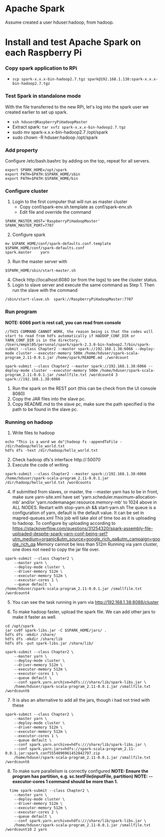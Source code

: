 # Apache Spark

Assume created a user hduser:hadoop, from hadoop.

# Install and test Apache Spark on each Raspberry Pi

### Copy spark application to RPi
* `scp spark-x.x.x-bin-hadoop2.7.tgz spark@192.168.1.138:spark-x.x.x-bin-hadoop2.7.tgz`

### Test Spark in standalone mode
With the file transferred to the new RPi, let's log into the spark user we created earlier to set up spark.
   * `ssh hduser@RaspberryPiHadoopMaster`
   * Extract spark: `tar xvfz spark-x.x.x-bin-hadoop2.7.tgz`
   * sudo mv spark-x.x.x-bin-hadoop2.7 /opt/spark
   * sudo chown -R hduser:hadoop /opt/spark

### Add property
Configure /etc/bash.bashrc by adding on the top, repeat for all servers.
```
export SPARK_HOME=/opt/spark
export PATH=$PATH:$SPARK_HOME/sbin
export PATH=$PATH:$SPARK_HOME/bin
```

### Configure cluster
1. Login to the first computer that will run as master cluster
   * Copy conf/spark-env.sh.template as conf/spark-env.sh
   * Edit file and override the command
```
SPARK_MASTER_HOST='RaspberryPiHadoopMaster'
SPARK_MASTER_PORT=7707
```
2. Configure spark
```
mv $SPARK_HOME/conf/spark-defaults.conf.template $SPARK_HOME/conf/spark-defaults.conf
spark.master    yarn
```
3. Run the master server with
```
$SPARK_HOME/sbin/start-master.sh
```
4. Check http://localhost:8080 (or from the logs) to see the cluster status.
5. Login to slave server and execute the same command as Step 1. Then run the slave with the command
```
/sbin/start-slave.sh  spark://RaspberryPiHadoopMaster:7707
```

### Run program
**NOTE: 6066 port is rest call, you can read from console**
```
//THIS COMMAND CANNOT WORK, the reason being is that the codes will start to read from hdfs automatically if HADOOP_CONF_DIR or YARN_CONF_DIR is in the directory.
/Users/mmpkl05/personal/spark/spark-2.3.0-bin-hadoop2.7/bin/spark-submit --class Chapter2 --master spark://192.168.1.38:6066 --deploy-mode cluster --executor-memory 500m /home/hduser/spark-scala-program_2.11-0.0.1.jar /home/spark/README.md ./wordcount

spark-submit --class Chapter2 --master spark://192.168.1.38:6066 --deploy-mode cluster --executor-memory 500m /home/hduser/spark-scala-program_2.11-0.0.1.jar /smallfile.txt /wordcount4 3 spark://192.168.1.38:6066
```
1. Run the spark on the REST port (this can be check from the UI console 8080)
2. Copy the JAR files into the slave pc.
3. Copy README.md to the slave pc, make sure the path specified is the path to be found in the slave pc.

### Running on hadoop
1. Write files to hadoop
```
echo "This is a word we do"|hadoop fs -appendToFile - /dir/hadoop/hello_world.txt
hdfs dfs -text /dir/hadoop/hello_world.txt
```
2. Check hadoop dfs's interface http://<ip>:50070
3. Execute the code of writing
```
spark-submit --class Chapter2 --master spark://192.168.1.38:6066 /home/hduser/spark-scala-program_2.11-0.0.1.jar /dir/hadoop/hello_world.txt /wordcounts
```
4. If submitted from slaves, or master, the --master yarn has to be in front, make sure yarn-site.xml have set
'yarn.scheduler.maximum-allocation-mb' and/or 'yarn.nodemanager.resource.memory-mb' to 1024 above in ALL NODES.
Restart with stop-yarn.sh && start-yarn.sh
The queue is a configuration of yarn, default is the default value. It can be set in mapred-queues.xml
This job will take alot of time too as it is uploading to hadoop. To configure by uploading according to https://stackoverflow.com/questions/31254320/spark-assembly-file-uploaded-despite-spark-yarn-conf-being-set?utm_medium=organic&utm_source=google_rich_qa&utm_campaign=google_rich_qa
Memory cannot be less than 512m
Running via yarn cluster, one does not need to copy the jar file over.
```
spark-submit --class Chapter2 \
    --master yarn \
    --deploy-mode cluster \
    --driver-memory 512m \
    --executor-memory 512m \
    --executor-cores 1 \
    --queue default \
/home/hduser/spark-scala-program_2.11-0.0.1.jar /smallfile.txt /wordcount4
```

5. You can see the task running in yarn via
http://192.168.1.38:8088/cluster

6. To make hadoop faster, upload the spark file. We can add other jars to make it faster as well.
```
cd /opt/spark
jar cv0f spark-libs.jar -C $SPARK_HOME/jars/ .
hdfs dfs -mkdir /share/
hdfs dfs -mkdir /share/lib
hdfs dfs -put spark-libs.jar /share/lib/
```
```
spark-submit --class Chapter2 \
    --master yarn \
    --deploy-mode cluster \
    --driver-memory 512m \
    --executor-memory 512m \
    --executor-cores 1 \
    --queue default \
    --conf spark.yarn.archive=hdfs:///share/lib/spark-libs.jar \
    /home/hduser/spark-scala-program_2.11-0.0.1.jar /smallfile.txt /wordcount6
```
7. It is also an alternative to add all the jars, though i had not tried with these
```
spark-submit --class Chapter2 \
    --master yarn \
    --deploy-mode cluster \
    --driver-memory 512m \
    --executor-memory 512m \
    --executor-cores 1 \
    --queue default \
    --conf spark.yarn.archive=hdfs:///share/lib/spark-libs.jar \
    --conf spark.yarn.jars=hdfs://spark-scala-program_2.11-0.0.1.jar:spark_conf5554896961452842797.zip
    /home/hduser/spark-scala-program_2.11-0.0.1.jar /smallfile.txt /wordcount6
```
8. To make sure parallelism is correctly configured
**NOTE:  Ensure the program has partition, e.g. sc.textFile(inputFile, partition)**
**NOTE: --executor-cores 1 command should be more than 1.**
```
  time spark-submit --class Chapter2 \
    --master yarn \
    --deploy-mode cluster \
    --driver-memory 512m \
    --executor-memory 512m \
    --executor-cores 2 \
    --queue default \
    --conf spark.yarn.archive=hdfs:///share/lib/spark-libs.jar \
    /home/hduser/spark-scala-program_2.11-0.0.1.jar /smallfile.txt /wordcount10 2 yarn
```
